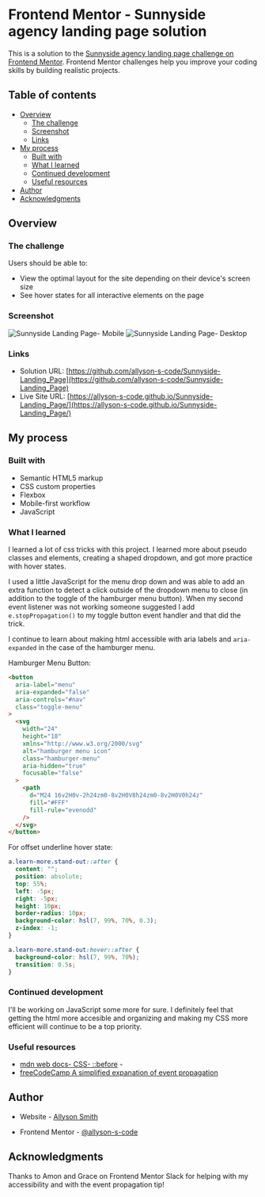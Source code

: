 # Frontend Mentor - Sunnyside agency landing page solution

This is a solution to the [Sunnyside agency landing page challenge on Frontend Mentor](https://www.frontendmentor.io/challenges/sunnyside-agency-landing-page-7yVs3B6ef). Frontend Mentor challenges help you improve your coding skills by building realistic projects.

## Table of contents

- [Overview](#overview)
  - [The challenge](#the-challenge)
  - [Screenshot](#screenshot)
  - [Links](#links)
- [My process](#my-process)
  - [Built with](#built-with)
  - [What I learned](#what-i-learned)
  - [Continued development](#continued-development)
  - [Useful resources](#useful-resources)
- [Author](#author)
- [Acknowledgments](#acknowledgments)

## Overview

### The challenge

Users should be able to:

- View the optimal layout for the site depending on their device's screen size
- See hover states for all interactive elements on the page

### Screenshot

![Sunnyside Landing Page- Mobile](images/mobile-screenshot-cropped.png)
![Sunnyside Landing Page- Desktop](images/desktop-screenshot-cropped.png)

### Links

- Solution URL: [https://github.com/allyson-s-code/Sunnyside-Landing_Page](https://github.com/allyson-s-code/Sunnyside-Landing_Page)
- Live Site URL: [https://allyson-s-code.github.io/Sunnyside-Landing_Page/](https://allyson-s-code.github.io/Sunnyside-Landing_Page/)

## My process

### Built with

- Semantic HTML5 markup
- CSS custom properties
- Flexbox
- Mobile-first workflow
- JavaScript

### What I learned

I learned a lot of css tricks with this project. I learned more about pseudo classes and elements, creating a shaped dropdown, and got more practice with hover states.

I used a little JavaScript for the menu drop down and was able to add an extra function to detect a click outside of the dropdown menu to close (in addition to the toggle of the hamburger menu button). When my second event listener was not working someone suggested I add `e.stopPropagation()` to my toggle button event handler and that did the trick.

I continue to learn about making html accessible with aria labels and `aria-expanded` in the case of the hamburger menu.

Hamburger Menu Button:

```html
<button
  aria-label="menu"
  aria-expanded="false"
  aria-controls="#nav"
  class="toggle-menu"
>
  <svg
    width="24"
    height="18"
    xmlns="http://www.w3.org/2000/svg"
    alt="hamburger menu icon"
    class="hamburger-menu"
    aria-hidden="true"
    focusable="false"
  >
    <path
      d="M24 16v2H0v-2h24zm0-8v2H0V8h24zm0-8v2H0V0h24z"
      fill="#FFF"
      fill-rule="evenodd"
    />
  </svg>
</button>
```

For offset underline hover state:

```css
a.learn-more.stand-out::after {
  content: "";
  position: absolute;
  top: 55%;
  left: -5px;
  right: -5px;
  height: 10px;
  border-radius: 10px;
  background-color: hsl(7, 99%, 70%, 0.3);
  z-index: -1;
}

a.learn-more.stand-out:hover::after {
  background-color: hsl(7, 99%, 70%);
  transition: 0.5s;
}
```

### Continued development

I'll be working on JavaScript some more for sure. I definitely feel that getting the html more accesible and organizing and making my CSS more efficient will continue to be a top priority.

### Useful resources

- [mdn web docs- CSS- ::before](https://developer.mozilla.org/en-US/docs/Web/CSS/::before) -
- [freeCodeCamp A simplified expanation of event propagation](https://www.freecodecamp.org/news/a-simplified-explanation-of-event-propagation-in-javascript-f9de7961a06e/)

## Author

- Website - [Allyson Smith](https://allyson-s-code.github.io/Web-Dev-Portfolio/)

- Frontend Mentor - [@allyson-s-code](https://www.frontendmentor.io/profile/allyson-s-code)

## Acknowledgments

Thanks to Amon and Grace on Frontend Mentor Slack for helping with my accessibility and with the event propagation tip!
